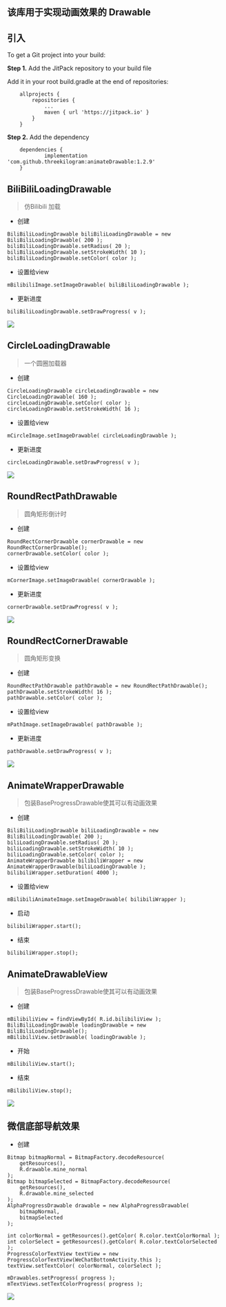 
## 该库用于实现动画效果的 Drawable

## 引入

To get a Git project into your build:

**Step 1.** Add the JitPack repository to your build file

Add it in your root build.gradle at the end of repositories:

```
	allprojects {
		repositories {
			...
			maven { url 'https://jitpack.io' }
		}
	}
```

**Step 2.** Add the dependency

```
	dependencies {
	        implementation 'com.github.threekilogram:animateDrawable:1.2.9'
	}
```



## BiliBiliLoadingDrawable

> 仿Bilibili 加载

* 创建

```
BiliBiliLoadingDrawable biliBiliLoadingDrawable = new BiliBiliLoadingDrawable( 200 );
biliBiliLoadingDrawable.setRadius( 20 );
biliBiliLoadingDrawable.setStrokeWidth( 10 );
biliBiliLoadingDrawable.setColor( color );
```

* 设置给view

```
mBilibiliImage.setImageDrawable( biliBiliLoadingDrawable );
```

* 更新进度

```
biliBiliLoadingDrawable.setDrawProgress( v );
```

![](img/pic.gif)



## CircleLoadingDrawable

> 一个圆圈加载器

* 创建

```
CircleLoadingDrawable circleLoadingDrawable = new CircleLoadingDrawable( 160 );
circleLoadingDrawable.setColor( color );
circleLoadingDrawable.setStrokeWidth( 16 );
```

* 设置给view

```
mCircleImage.setImageDrawable( circleLoadingDrawable );
```

* 更新进度

```
circleLoadingDrawable.setDrawProgress( v );
```

![](img/pic01.gif)



## RoundRectPathDrawable

> 圆角矩形倒计时

* 创建

```
RoundRectCornerDrawable cornerDrawable = new RoundRectCornerDrawable();
cornerDrawable.setColor( color );
```

* 设置给view

```
mCornerImage.setImageDrawable( cornerDrawable );
```

* 更新进度

```
cornerDrawable.setDrawProgress( v );
```

![](img/pic02.gif)



## RoundRectCornerDrawable

> 圆角矩形变换

* 创建

```
RoundRectPathDrawable pathDrawable = new RoundRectPathDrawable();
pathDrawable.setStrokeWidth( 16 );
pathDrawable.setColor( color );
```

* 设置给view

```
mPathImage.setImageDrawable( pathDrawable );
```

* 更新进度

```
pathDrawable.setDrawProgress( v );
```

![](img/pic03.gif)



## AnimateWrapperDrawable

> 包装BaseProgressDrawable使其可以有动画效果

* 创建

```
BiliBiliLoadingDrawable biliLoadingDrawable = new BiliBiliLoadingDrawable( 200 );
biliLoadingDrawable.setRadius( 20 );
biliLoadingDrawable.setStrokeWidth( 10 );
biliLoadingDrawable.setColor( color );
AnimateWrapperDrawable bilibiliWrapper = new AnimateWrapperDrawable(biliLoadingDrawable );
bilibiliWrapper.setDuration( 4000 );
```

* 设置给view

```
mBilibiliAnimateImage.setImageDrawable( bilibiliWrapper );
```

* 启动

```
bilibiliWrapper.start();
```

* 结束

```
bilibiliWrapper.stop();
```

## AnimateDrawableView

> 包装BaseProgressDrawable使其可以有动画效果

* 创建

```
mBilibiliView = findViewById( R.id.bilibiliView );
BiliBiliLoadingDrawable loadingDrawable = new BiliBiliLoadingDrawable();
mBilibiliView.setDrawable( loadingDrawable );
```

* 开始

```
mBilibiliView.start();
```

* 结束

```
mBilibiliView.stop();
```

![](img/pic04.gif)



## 微信底部导航效果

* 创建

```
Bitmap bitmapNormal = BitmapFactory.decodeResource(
    getResources(),
    R.drawable.mine_normal
);
Bitmap bitmapSelected = BitmapFactory.decodeResource(
    getResources(),
    R.drawable.mine_selected
);
AlphaProgressDrawable drawable = new AlphaProgressDrawable(
    bitmapNormal,
    bitmapSelected
);
```

```
int colorNormal = getResources().getColor( R.color.textColorNormal );
int colorSelect = getResources().getColor( R.color.textColorSelected );
ProgressColorTextView textView = new ProgressColorTextView(WeChatBottomActivity.this );
textView.setTextColor( colorNormal, colorSelect );
```

```
mDrawables.setProgress( progress );
mTextViews.setTextColorProgress( progress );
```

![](img/pic05.gif)